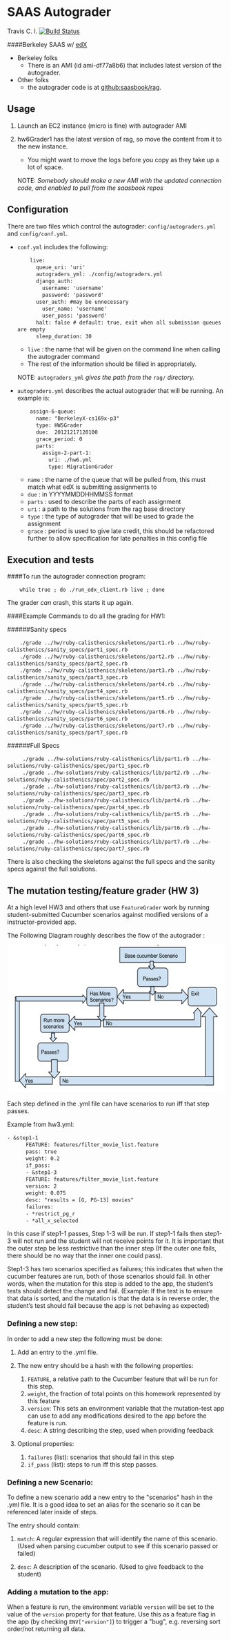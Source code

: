 SAAS Autograder
==============

Travis C. I. [![Build Status](https://travis-ci.org/saasbook/rag.png)](https://travis-ci.org/saasbook/rag)


####Berkeley SAAS  w/ [edX](https://www.edx.org/)

* Berkeley folks
  * There is an AMI (id ami-df77a8b6) that includes latest version of the autograder.
* Other folks
  * the autograder code is at [github:saasbook/rag](https://github.com/saasbook/rag).

Usage
--------------------

1. Launch an EC2 instance (micro is fine) with autograder AMI

2. hw6Grader1 has the latest version of rag, so move the content from it to the new instance.
   * You might want to move the logs before you copy as they take up a lot of space.

    NOTE: <i>Somebody should make a new AMI with the updated connection code, and enabled to pull from the saasbook repos</i>

Configuration
------------------------

There are two files which control the autograder: ```config/autograders.yml``` and  ```config/conf.yml```.

* ```conf.yml``` includes the following:

          live:
            queue_uri: 'uri'
            autograders_yml: ./config/autograders.yml
            django_auth:
              username: 'username'
              password: 'password'
            user_auth: #may be unnecessary
              user_name: 'username'
              user_pass: 'password'
            halt: false # default: true, exit when all submission queues are empty
            sleep_duration: 30

     * ```live``` : the name that will be given on the command line when calling the autograder command
     * The rest of the information should be filled in appropriately.

  NOTE: ```autograders_yml``` _gives the path from the_ ```rag/``` _directory._


* ```autograders.yml``` describes the actual autograder that will be running. An example is:

          assign-6-queue:
            name: "BerkeleyX-cs169x-p3"
            type: HW5Grader
            due:  20121217120100
            grace_period: 0
            parts:
              assign-2-part-1:
                uri: ./hw6.yml
                type: MigrationGrader

    * ```name``` : the name of the queue that will be pulled from, this must match what edX is submitting assignments to
    * ```due``` : in YYYYMMDDHHMMSS format
    * ```parts``` : used to describe the parts of each assignment
    * ```uri``` : a path to the solutions from the rag base directory
    * ```type``` : the type of autograder that will be used to grade the assignment
    * ```grace``` : period is used to give late credit, this should be refactored further to allow specification for late penalties in this config file

Execution and tests
--------------------------------

####To run the autograder connection program:

        while true ; do ./run_edx_client.rb live ; done

   The grader *can* crash, this starts it up again.


####Example Commands to do all the grading for HW1:

######Sanity specs

        ./grade ../hw/ruby-calisthenics/skeletons/part1.rb ../hw/ruby-calisthenics/sanity_specs/part1_spec.rb
        ./grade ../hw/ruby-calisthenics/skeletons/part2.rb ../hw/ruby-calisthenics/sanity_specs/part2_spec.rb
        ./grade ../hw/ruby-calisthenics/skeletons/part3.rb ../hw/ruby-calisthenics/sanity_specs/part3_spec.rb
        ./grade ../hw/ruby-calisthenics/skeletons/part4.rb ../hw/ruby-calisthenics/sanity_specs/part4_spec.rb
        ./grade ../hw/ruby-calisthenics/skeletons/part5.rb ../hw/ruby-calisthenics/sanity_specs/part5_spec.rb
        ./grade ../hw/ruby-calisthenics/skeletons/part6.rb ../hw/ruby-calisthenics/sanity_specs/part6_spec.rb
        ./grade ../hw/ruby-calisthenics/skeletons/part7.rb ../hw/ruby-calisthenics/sanity_specs/part7_spec.rb

######Full Specs

         ./grade ../hw-solutions/ruby-calisthenics/lib/part1.rb ../hw-solutions/ruby-calisthenics/spec/part1_spec.rb
         ./grade ../hw-solutions/ruby-calisthenics/lib/part2.rb ../hw-solutions/ruby-calisthenics/spec/part2_spec.rb
         ./grade ../hw-solutions/ruby-calisthenics/lib/part3.rb ../hw-solutions/ruby-calisthenics/spec/part3_spec.rb
         ./grade ../hw-solutions/ruby-calisthenics/lib/part4.rb ../hw-solutions/ruby-calisthenics/spec/part4_spec.rb
         ./grade ../hw-solutions/ruby-calisthenics/lib/part5.rb ../hw-solutions/ruby-calisthenics/spec/part5_spec.rb
         ./grade ../hw-solutions/ruby-calisthenics/lib/part6.rb ../hw-solutions/ruby-calisthenics/spec/part6_spec.rb
         ./grade ../hw-solutions/ruby-calisthenics/lib/part7.rb ../hw-solutions/ruby-calisthenics/spec/part7_spec.rb

There is also checking the skeletons against the full specs and the sanity specs against the full solutions.


## The mutation testing/feature grader (HW 3)

At a high level HW3 and others that use `FeatureGrader` work by running
student-submitted Cucumber scenarios against modified versions of a
instructor-provided app. 

The Following Diagram roughly describes the flow of the autograder :

<img src="./feature_grader.png"/>

Each step defined in the .yml file can have scenarios to run iff that step passes.

Example from hw3.yml:

    - &step1-1
          FEATURE: features/filter_movie_list.feature
          pass: true
          weight: 0.2
          if_pass:
          - &step1-3
          FEATURE: features/filter_movie_list.feature
          version: 2
          weight: 0.075
          desc: "results = [G, PG-13] movies"
          failures:
          - *restrict_pg_r
          - *all_x_selected

In this case if step1-1 passes, Step 1-3 will be run. If step1-1 fails
then step1-3 will not run and the student will not receive points for
it. It is important that the outer step be less restrictive than the
inner step (If the outer one fails, there should be no way that the
inner one could pass). 

Step1-3 has two scenarios specified as failures; this indicates that
when the cucumber features are run, both of those scenarios should
fail. In other words, when the mutation for this step is added to the
app, the student’s tests should detect the change and fail. (Example: If
the test is to ensure that data is sorted, and the mutation is that the
data is in reverse order, the student’s test should fail because the app
is not behaving as expected) 

### Defining a new step:

In order to add a new step the following must be done:

1. Add an entry to the .yml file.

2. The new entry should be a hash  with the following properties:
	1. `FEATURE`, a relative path to the Cucumber feature that will be run for this step.
	2. `weight`, the fraction of total points on this homework
        represented by this feature
	3. `version`: This sets an environment variable that the
 mutation-test app can  use to add any modifications desired to the app before the feature is run.
	4. `desc`: A string describing the step, used when providing feedback

3. Optional properties:
	1. `failures` (list): scenarios that should fail in this step
	2. `if_pass` (list): steps to run iff this step passes.

### Defining a new Scenario:

To define a new scenario add a new entry to the "scenarios" hash in the
.yml file. 
It is a good idea to set an alias for the scenario so it can be
referenced later inside of steps. 

The entry should contain:

1. `match`: A regular expression that will identify the name of this
scenario. (Used when parsing cucumber output to see if this scenario
passed or failed) 

2. `desc`: A description of the scenario. (Used to give feedback to the student)

### Adding a mutation to the app:

When a feature is run, the environment variable `version` will be set to
the value of the `version` property for that feature.  Use this as a
feature flag in the app (by checking `ENV["version"]`) to trigger a
"bug", e.g. reversing sort order/not returning all data. 
